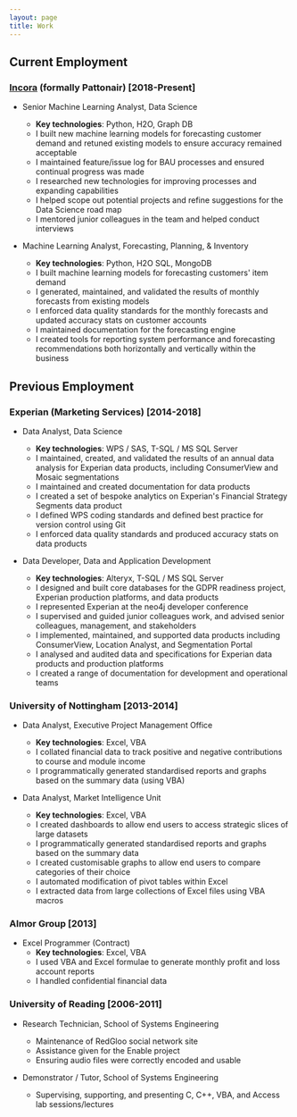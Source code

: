 ```yaml
---
layout: page
title: Work
---
```


## Current Employment
### [Incora](https://www.incora.com/) (formally Pattonair) [2018-Present]
+ Senior Machine Learning Analyst, Data Science
	+ **Key technologies**: Python, H2O, Graph DB
	+ I built new machine learning models for forecasting customer demand and retuned existing models to ensure accuracy remained acceptable
	+ I maintained feature/issue log for BAU processes and ensured continual progress was made
	+ I researched new technologies for improving processes and expanding capabilities
	+ I helped scope out potential projects and refine suggestions for the Data Science road map
	+ I mentored junior colleagues in the team and helped conduct interviews

+ Machine Learning Analyst, Forecasting, Planning, & Inventory
	+ **Key technologies**: Python, H2O SQL, MongoDB
	+ I built machine learning models for forecasting customers' item demand
	+ I generated, maintained, and validated the results of monthly forecasts from existing models 
	+ I enforced data quality standards for the monthly forecasts and updated accuracy stats on customer accounts
	+ I maintained documentation for the forecasting engine
	+ I created tools for reporting system performance and forecasting recommendations both horizontally and vertically within the business

## Previous Employment
### Experian (Marketing Services) [2014-2018]
+ Data Analyst, Data Science
	+ **Key technologies**: WPS / SAS, T-SQL / MS SQL Server
	+ I maintained, created, and validated the results of an annual data analysis for Experian data products, including ConsumerView and Mosaic segmentations
	+ I maintained and created documentation for data products
	+ I created a set of bespoke analytics on Experian's Financial Strategy Segments data product
	+ I defined WPS coding standards and defined best practice for version control using Git
	+ I enforced data quality standards and produced accuracy stats on data products

+ Data Developer, Data and Application Development
	+ **Key technologies**: Alteryx, T-SQL / MS SQL Server
	+ I designed and built core databases for the GDPR readiness project, Experian production platforms, and data products
	+ I represented Experian at the neo4j developer conference
	+ I supervised and guided junior colleagues work, and advised senior colleagues, management, and stakeholders
	+ I implemented, maintained, and supported data products including ConsumerView, Location Analyst, and Segmentation Portal
	+ I analysed and audited data and specifications for Experian data products and production platforms
	+ I created a range of documentation for development and operational teams

### University of Nottingham [2013-2014]
+ Data Analyst, Executive Project Management Office
	+ **Key technologies**: Excel, VBA
	+ I collated financial data to track positive and negative contributions to course and module income
	+ I programmatically generated standardised reports and graphs based on the summary data (using VBA)

+ Data Analyst, Market Intelligence Unit
	+ **Key technologies**: Excel, VBA
	+ I created dashboards to allow end users to access strategic slices of large datasets
	+ I programmatically generated standardised reports and graphs based on the summary data
	+ I created customisable graphs to allow end users to compare categories of their choice
	+ I automated modification of pivot tables within Excel
	+ I extracted data from large collections of Excel files using VBA macros

### Almor Group [2013]
+ Excel Programmer (Contract)
	+ **Key technologies**: Excel, VBA
	+ I used VBA and Excel formulae to generate monthly profit and loss account reports
	+ I handled confidential financial data

### University of Reading [2006-2011]
+ Research Technician, School of Systems Engineering
	+ Maintenance of RedGloo social network site
	+ Assistance given for the Enable project
	+ Ensuring audio files were correctly encoded and usable

+ Demonstrator / Tutor, School of Systems Engineering
	+ Supervising, supporting, and presenting C, C++, VBA, and Access lab sessions/lectures
